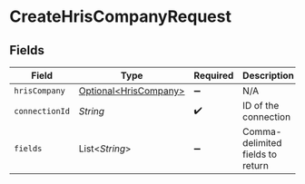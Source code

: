 # CreateHrisCompanyRequest


## Fields

| Field                                                        | Type                                                         | Required                                                     | Description                                                  |
| ------------------------------------------------------------ | ------------------------------------------------------------ | ------------------------------------------------------------ | ------------------------------------------------------------ |
| `hrisCompany`                                                | [Optional\<HrisCompany>](../../models/shared/HrisCompany.md) | :heavy_minus_sign:                                           | N/A                                                          |
| `connectionId`                                               | *String*                                                     | :heavy_check_mark:                                           | ID of the connection                                         |
| `fields`                                                     | List\<*String*>                                              | :heavy_minus_sign:                                           | Comma-delimited fields to return                             |